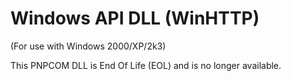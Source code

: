 # Windows API DLL (WinHTTP)
(For use with Windows 2000/XP/2k3)

This PNPCOM DLL is End Of Life (EOL) and is no longer available.

